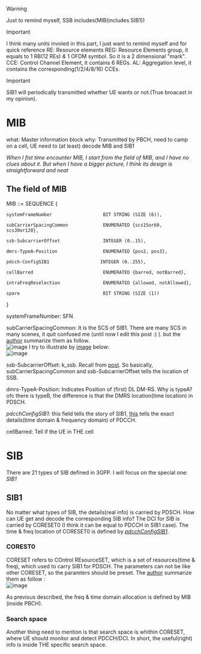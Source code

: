 > [!WARNING]
> Just to remind myself, SSB includes(MIB(includes SIB1))

> [!IMPORTANT]
> I think many units involed in this part, I just want to remind myself and for quick reference
> RE: Resource elements
> REG: Resource Elements group, it equals to 1 RB(12 REs) *&* 1 OFDM symbol. So it is a 2 dimensional "mark".
> CCE: Control Channel Element, it contains 6 REGs.
> AL: Aggregation level, it contains the corresponding(1/2/4/8/16) CCEs.

> [!IMPORTANT]
> SIB1 will periodically transmitted whether UE wants or not.(True broacast in my opinion).

# MIB
what: Master information block
why: Transmitted by PBCH, need to camp on a cell, UE need to (at least) decode MIB and SIB1

_When I fist time encounter MIB, I start from the field of MIB, and I have no clues about it. But when I have a bigger picture, I think its design is straightforward and neat_

## The field of MIB 
MIB ::= SEQUENCE {

    systemFrameNumber                   BIT STRING (SIZE (6)),

    subCarrierSpacingCommon             ENUMERATED {scs15or60, scs30or120},

    ssb-SubcarrierOffset                INTEGER (0..15),

    dmrs-TypeA-Position                 ENUMERATED {pos2, pos3},

    pdcch-ConfigSIB1                   INTEGER (0..255),

    cellBarred                          ENUMERATED {barred, notBarred},

    intraFreqReselection                ENUMERATED {allowed, notAllowed},

    spare                               BIT STRING (SIZE (1))

}

systemFrameNumber: SFN

subCarrierSpacingCommon: It is the SCS of SIB1. There are many SCS in many scenes, it quit confused me (until now I edit this post :) ). but the [author](https://www.sharetechnote.com/html/5G/5G_Mib_Sib.html) summarize them as follow.\
![image](https://github.com/ZepherL1/5G/assets/157103546/3a89bfa2-c00e-44ae-885e-b33bd69f92f0) I try to illustrate by [image](https://www.sharetechnote.com/html/5G/5G_CommonSearchSpace_Type0_PDCCH.html) below:\
![image](https://github.com/ZepherL1/5G/assets/157103546/af6f3ad8-67ac-4bed-b141-0fae62a3cdc3)


ssb-SubcarrierOffset: k_ssb. Recall from [post](https://github.com/ZepherL1/5G/blob/main/SSB(PBCH).md). So basically, subCarrierSpacingCommon and ssb-SubcarrierOffset tells the location of SSB.

dmrs-TypeA-Position: Indicates Position of (first) DL DM-RS. Why is typeA? ofc there is typeB, the difference is that the DMRS location(time location) in PDSCH. 

*pdcchConfigSIB1*: this field tells the story of SIB1, [this](https://www.sharetechnote.com/html/5G/5G_CommonSearchSpace_Type0_PDCCH.html) tells the exact details(time domain & frequency domain) of PDCCH. 

cellBarred: Tell if the UE in THE cell

# SIB
There are 21 types of SIB defined in 3GPP. I will focus on the special one: *SIB1*
## SIB1
No matter what types of SIB, the details(real info) is carried by PDSCH. How can UE get and decode the corresponding SIB info? The DCI for SIB is carried by CORESET0 (I think it can be equal to PDCCH in SIB1 case). The time & freq location of CORESET0 is defined by [*pdcchConfigSIB1*](##the-field-of-mib).

### COREST0
CORESET refers to COntrol REsourceSET, which is a set of resources(time & freq), which used to carry SIB1 for PDSCH. The parameters can not be like other CORESET, so the paramters should be preset. The [author](https://www.sharetechnote.com/html/5G/5G_ResourceAllocationUnit.html) summarize them as follow :\
![image](https://github.com/ZepherL1/5G/assets/157103546/7001ab76-c1c1-44bc-8b41-56af5b638d09)

As previous described, the freq & time domain allocation is defined by MIB (inside PBCH).

### Search space
Another thing need to mention is that search space is whithin CORESET, where UE should monitor and detect PDCCH/DCI. In short, the useful(right) info is inside THE specific search space.


